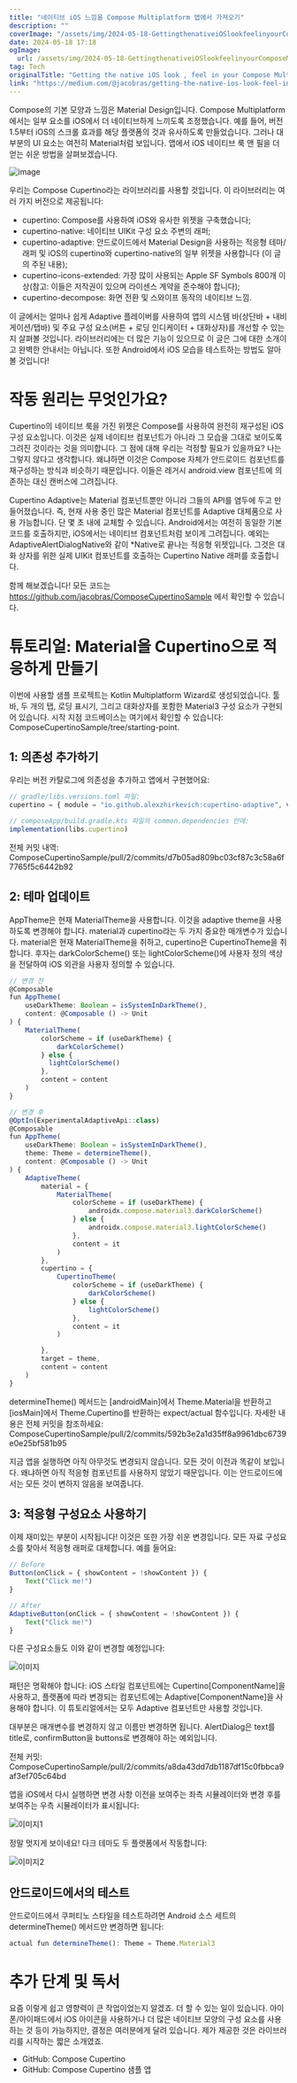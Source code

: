 ```yaml
---
title: "네이티브 iOS 느낌을 Compose Multiplatform 앱에서 가져오기"
description: ""
coverImage: "/assets/img/2024-05-18-GettingthenativeiOSlookfeelinyourComposeMultiplatformapp_0.png"
date: 2024-05-18 17:18
ogImage:
  url: /assets/img/2024-05-18-GettingthenativeiOSlookfeelinyourComposeMultiplatformapp_0.png
tag: Tech
originalTitle: "Getting the native iOS look , feel in your Compose Multiplatform app"
link: "https://medium.com/@jacobras/getting-the-native-ios-look-feel-in-your-compose-multiplatform-app-33371e6ad362"
---
```


Compose의 기본 모양과 느낌은 Material Design입니다. Compose Multiplatform에서는 일부 요소를 iOS에서 더 네이티브하게 느끼도록 조정했습니다. 예를 들어, 버전 1.5부터 iOS의 스크롤 효과를 해당 플랫폼의 것과 유사하도록 만들었습니다. 그러나 대부분의 UI 요소는 여전히 Material처럼 보입니다. 앱에서 iOS 네이티브 룩 앤 필을 더 얻는 쉬운 방법을 살펴보겠습니다.

![image](/assets/img/2024-05-18-GettingthenativeiOSlookfeelinyourComposeMultiplatformapp_0.png)

우리는 Compose Cupertino라는 라이브러리를 사용할 것입니다. 이 라이브러리는 여러 가지 버전으로 제공됩니다:

- cupertino: Compose를 사용하여 iOS와 유사한 위젯을 구축했습니다;
- cupertino-native: 네이티브 UIKit 구성 요소 주변의 래퍼;
- cupertino-adaptive: 안드로이드에서 Material Design을 사용하는 적응형 테마/래퍼 및 iOS의 cupertino와 cupertino-native의 일부 위젯을 사용합니다 (이 글의 주된 내용);
- cupertino-icons-extended: 가장 많이 사용되는 Apple SF Symbols 800개 이상(참고: 이들은 저작권이 있으며 라이센스 계약을 준수해야 합니다);
- cupertino-decompose: 화면 전환 및 스와이프 동작의 네이티브 느낌.

<div class="content-ad"></div>

이 글에서는 얼마나 쉽게 Adaptive 플레이버를 사용하여 앱의 시스템 바(상단바 + 내비게이션/탭바) 및 주요 구성 요소(버튼 + 로딩 인디케이터 + 대화상자)를 개선할 수 있는지 살펴볼 것입니다. 라이브러리에는 더 많은 기능이 있으므로 이 글은 그에 대한 소개이고 완벽한 안내서는 아닙니다. 또한 Android에서 iOS 모습을 테스트하는 방법도 알아볼 것입니다!

# 작동 원리는 무엇인가요?

Cupertino의 네이티브 룩을 가진 위젯은 Compose를 사용하여 완전히 재구성된 iOS 구성 요소입니다. 이것은 실제 네이티브 컴포넌트가 아니라 그 모습을 그대로 보이도록 그려진 것이라는 것을 의미합니다. 그 점에 대해 우리는 걱정할 필요가 있을까요? 나는 그렇지 않다고 생각합니다. 왜냐하면 이것은 Compose 자체가 안드로이드 컴포넌트를 재구성하는 방식과 비슷하기 때문입니다. 이들은 레거시 android.view 컴포넌트에 의존하는 대신 캔버스에 그려집니다.

Cupertino Adaptive는 Material 컴포넌트뿐만 아니라 그들의 API를 염두에 두고 만들어졌습니다. 즉, 현재 사용 중인 많은 Material 컴포넌트를 Adaptive 대체품으로 사용 가능합니다. 단 몇 초 내에 교체할 수 있습니다. Android에서는 여전히 동일한 기본 코드를 호출하지만, iOS에서는 네이티브 컴포넌트처럼 보이게 그려집니다. 예외는 AdaptiveAlertDialogNative와 같이 \*Native로 끝나는 적응형 위젯입니다. 그것은 대화 상자를 위한 실제 UIKit 컴포넌트를 호출하는 Cupertino Native 래퍼를 호출합니다.

<div class="content-ad"></div>

함께 해보겠습니다! 모든 코드는 https://github.com/jacobras/ComposeCupertinoSample 에서 확인할 수 있습니다.

# 튜토리얼: Material을 Cupertino으로 적응하게 만들기

이번에 사용할 샘플 프로젝트는 Kotlin Multiplatform Wizard로 생성되었습니다. 툴바, 두 개의 탭, 로딩 표시기, 그리고 대화상자를 포함한 Material3 구성 요소가 구현되어 있습니다. 시작 지점 코드베이스는 여기에서 확인할 수 있습니다: ComposeCupertinoSample/tree/starting-point.

## 1: 의존성 추가하기

<div class="content-ad"></div>

우리는 버전 카탈로그에 의존성을 추가하고 앱에서 구현했어요:

```js
// gradle/libs.versions.toml 파일:
cupertino = { module = "io.github.alexzhirkevich:cupertino-adaptive", version = "0.1.0-alpha03" }

// composeApp/build.gradle.kts 파일의 common.dependencies 안에:
implementation(libs.cupertino)
```

전체 커밋 내역: ComposeCupertinoSample/pull/2/commits/d7b05ad809bc03cf87c3c58a6f7765f5c6442b92

## 2: 테마 업데이트

<div class="content-ad"></div>

AppTheme은 현재 MaterialTheme을 사용합니다. 이것을 adaptive theme을 사용하도록 변경해야 합니다. material과 cupertino라는 두 가지 중요한 매개변수가 있습니다. material은 현재 MaterialTheme을 취하고, cupertino은 CupertinoTheme을 취합니다. 후자는 darkColorScheme() 또는 lightColorScheme()에 사용자 정의 색상을 전달하여 iOS 외관을 사용자 정의할 수 있습니다.

```js
// 변경 전
@Composable
fun AppTheme(
    useDarkTheme: Boolean = isSystemInDarkTheme(),
    content: @Composable () -> Unit
) {
    MaterialTheme(
        colorScheme = if (useDarkTheme) {
            darkColorScheme()
        } else {
          lightColorScheme()
        },
        content = content
    )
}

// 변경 후
@OptIn(ExperimentalAdaptiveApi::class)
@Composable
fun AppTheme(
    useDarkTheme: Boolean = isSystemInDarkTheme(),
    theme: Theme = determineTheme(),
    content: @Composable () -> Unit
) {
    AdaptiveTheme(
        material = {
            MaterialTheme(
                colorScheme = if (useDarkTheme) {
                    androidx.compose.material3.darkColorScheme()
                } else {
                    androidx.compose.material3.lightColorScheme()
                },
                content = it
            )
        },
        cupertino = {
            CupertinoTheme(
                colorScheme = if (useDarkTheme) {
                    darkColorScheme()
                } else {
                    lightColorScheme()
                },
                content = it
            )

        },
        target = theme,
        content = content
    )
}
```

determineTheme() 메서드는 [androidMain]에서 Theme.Material을 반환하고 [iosMain]에서 Theme.Cupertino를 반환하는 expect/actual 함수입니다. 자세한 내용은 전체 커밋을 참조하세요: ComposeCupertinoSample/pull/2/commits/592b3e2a1d35ff8a9961dbc6739e0e25bf581b95

지금 앱을 실행하면 아직 아무것도 변경되지 않습니다. 모든 것이 이전과 똑같이 보입니다. 왜냐하면 아직 적응형 컴포넌트를 사용하지 않았기 때문입니다. 이는 안드로이드에서는 모든 것이 변하지 않음을 보여줍니다.

<div class="content-ad"></div>

## 3: 적응형 구성요소 사용하기

이제 재미있는 부분이 시작됩니다! 이것은 또한 가장 쉬운 변경입니다. 모든 자료 구성요소를 찾아서 적응형 래퍼로 대체합니다. 예를 들어요:

```js
// Before
Button(onClick = { showContent = !showContent }) {
    Text("Click me!")
}

// After
AdaptiveButton(onClick = { showContent = !showContent }) {
    Text("Click me!")
}
```

다른 구성요소들도 이와 같이 변경할 예정입니다:

<div class="content-ad"></div>

![이미지](/assets/img/2024-05-18-GettingthenativeiOSlookfeelinyourComposeMultiplatformapp_1.png)

패턴은 명확해야 합니다: iOS 스타일 컴포넌트에는 Cupertino[ComponentName]을 사용하고, 플랫폼에 따라 변경되는 컴포넌트에는 Adaptive[ComponentName]을 사용해야 합니다. 이 튜토리얼에서는 모두 Adaptive 컴포넌트만 사용할 것입니다.

대부분은 매개변수를 변경하지 않고 이름만 변경하면 됩니다. AlertDialog은 text를 title로, confirmButton을 buttons로 변경해야 하는 예외입니다.

전체 커밋: ComposeCupertinoSample/pull/2/commits/a8da43dd7db1187df15c0fbbca9af3ef705c64bd

<div class="content-ad"></div>

앱을 iOS에서 다시 실행하면 변경 사항 이전을 보여주는 좌측 시뮬레이터와 변경 후를 보여주는 우측 시뮬레이터가 표시됩니다:

![이미지1](/assets/img/2024-05-18-GettingthenativeiOSlookfeelinyourComposeMultiplatformapp_2.png)

정말 멋지게 보이네요! 다크 테마도 두 플랫폼에서 작동합니다:

![이미지2](/assets/img/2024-05-18-GettingthenativeiOSlookfeelinyourComposeMultiplatformapp_3.png)

<div class="content-ad"></div>

## 안드로이드에서의 테스트

안드로이드에서 쿠퍼티노 스타일을 테스트하려면 Android 소스 세트의 determineTheme() 메서드만 변경하면 됩니다:

```js
actual fun determineTheme(): Theme = Theme.Material3
```

# 추가 단계 및 독서

<div class="content-ad"></div>

요즘 이렇게 쉽고 영향력이 큰 작업이었는지 알겠죠. 더 할 수 있는 일이 있습니다. 아이폰/아이패드에서 iOS 아이콘을 사용하거나 더 많은 네이티브 모양의 구성 요소를 사용하는 것 등이 가능하지만, 결정은 여러분에게 달려 있습니다. 제가 제공한 것은 라이브러리를 시작하는 짧은 소개였죠.

- GitHub: Compose Cupertino
- GitHub: Compose Cupertino 샘플 앱
